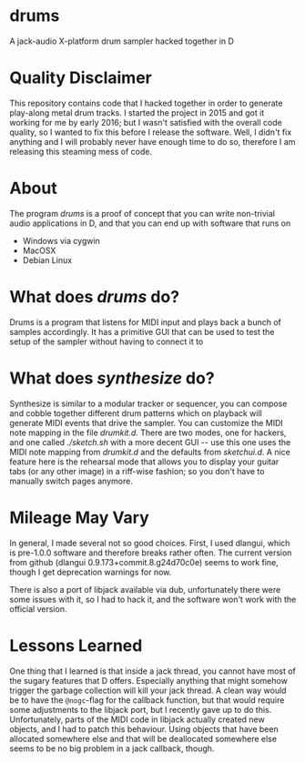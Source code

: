 # drums
A jack-audio X-platform drum sampler hacked together in D


Quality Disclaimer
==================

This repository contains code that I hacked together in order to generate
play-along metal drum tracks. I started the project in 2015 and got it working
for me by early 2016; but I wasn't satisfied with the overall code quality, so
I wanted to fix this before I release the software. Well, I didn't fix anything
and I will probably never have enough time to do so, therefore I am releasing
this steaming mess of code.

About
=====

The program *drums* is a proof of concept that you can write non-trivial audio
applications in D, and that you can end up with software that runs on
  - Windows via cygwin
  - MacOSX
  - Debian Linux

What does *drums* do?
=====================

Drums is a program that listens for MIDI input and plays back a bunch of
samples accordingly. It has a primitive GUI that can be used to test
the setup of the sampler without having to connect it to

What does *synthesize* do?
==========================
Synthesize is similar to a modular tracker or sequencer,
you can compose and cobble together different drum patterns
which on playback will generate MIDI events that drive the sampler.
You can customize the MIDI note mapping in the file *drumkit.d*.
There are two modes, one for hackers, and one called *./sketch.sh*
with a more decent GUI -- use this one uses the MIDI note mapping from
*drumkit.d* and the defaults from *sketchui.d*.
 A nice feature here is the rehearsal mode that allows
you to display
your guitar tabs (or any other image)
in a riff-wise fashion; so you don't have to manually
switch pages anymore.


Mileage May Vary
================

In general, I made several not so good choices. First, I used dlangui,
which is pre-1.0.0 software and therefore breaks rather often.
The current version from github (dlangui 0.9.173+commit.8.g24d70c0e)
seems to work fine, though I get deprecation warnings for now.

There is also a port of libjack available via dub, unfortunately there were
some issues with it, so I
had to hack it, and the software won't work with the official version.


Lessons Learned
===============

One thing that I learned is that inside a jack thread, you cannot have most
of the sugary features that D offers. Especially anything that might
somehow trigger the garbage collection will kill your jack thread. A
clean way would be to have the `@nogc`-flag for the callback function,
but that would require some adjustments to the libjack port, but I
recently gave up to do this. Unfortunately, parts of the MIDI code in
libjack actually created new objects, and I had to patch this behaviour. Using
objects that have been allocated somewhere else and that will be deallocated
somewhere else seems to be no big problem in a jack callback, though.
